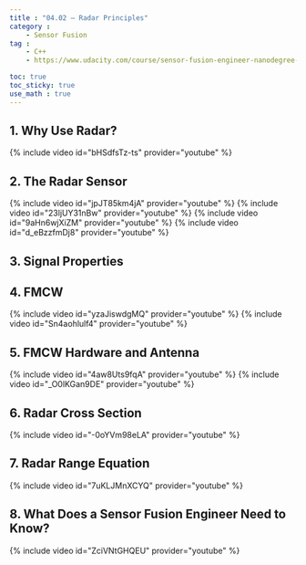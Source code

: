 ```yaml
---
title : "04.02 — Radar Principles"
category :
    - Sensor Fusion
tag : 
    - C++
    - https://www.udacity.com/course/sensor-fusion-engineer-nanodegree--nd313

toc: true  
toc_sticky: true 
use_math : true
---
```




## 1. Why Use Radar?

{% include video id="bHSdfsTz-ts" provider="youtube" %}



## 2. The Radar Sensor

{% include video id="jpJT85km4jA" provider="youtube" %}
{% include video id="23ljUY31nBw" provider="youtube" %}
{% include video id="9aHn6wjXiZM" provider="youtube" %}
{% include video id="d_eBzzfmDj8" provider="youtube" %}



## 3. Signal Properties




## 4. FMCW

{% include video id="yzaJiswdgMQ" provider="youtube" %}
{% include video id="Sn4aohlulf4" provider="youtube" %}



## 5. FMCW Hardware and Antenna

{% include video id="4aw8Uts9fqA" provider="youtube" %}
{% include video id="_O0lKGan9DE" provider="youtube" %}



## 6. Radar Cross Section

{% include video id="-0oYVm98eLA" provider="youtube" %}



## 7. Radar Range Equation

{% include video id="7uKLJMnXCYQ" provider="youtube" %}



## 8. What Does a Sensor Fusion Engineer Need to Know?

{% include video id="ZciVNtGHQEU" provider="youtube" %}